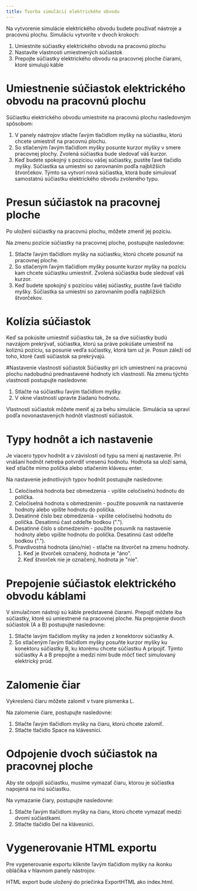 ```yaml
---
title: Tvorba simulácií elektrického obvodu
---
```


Na vytvorenie simulácie elektrického obvodu budete používať nástroje a pracovnú plochu. Simuláciu vytvoríte v dvoch krokoch:

1. Umiestnite súčiastky elektrického obvodu na pracovnú plochu
1. Nastavíte vlastnosti umiestnených súčiastok
1. Prepojte súčiastky elektrického obvodu na pracovnej ploche čiarami, ktoré simulujú káble

# Umiestnenie súčiastok elektrického obvodu na pracovnú plochu
Súčiastku elektrického obvodu umiestnite na pracovnú plochu nasledovným spôsobom:

1. V panely nástrojov stlačte ľavým tlačidlom myšky na súčiastku, ktorú chcete umiestniť na pracovnú plochu.
1. So stlačeným ľavým tlačidlom myšky posunte kurzor myšky v smere pracovnej plochy. Zvolená súčiastka bude sledovať váš kurzor.
1. Keď budete spokojný s pozíciou vášej súčiastky, pustite ľavé tlačidlo myšky. Súčiastka sa umiestni so zarovnaním podľa najbližších štvorčekov. Týmto sa vytvorí nová súčiastka, ktorá bude simulovať samostatnú súčiastku elektrického obvodu zvoleného typu.

# Presun súčiastok na pracovnej ploche
Po uložení súčiastky na pracovnú plochu, môžete zmeniť jej pozíciu.

Na zmenu pozície súčiastky na pracovnej ploche, postupujte nasledovne:

1. Stlačte ľavým tlačidlom myšky na súčiastku, ktorú chcete posunúť na pracovnej ploche.
1. So stlačeným ľavým tlačidlom myšky posunte kurzor myšky na pozíciu kam chcete súčiastku umiestniť. Zvolená súčiastka bude sledovať váš kurzor.
1. Keď budete spokojný s pozíciou vášej súčiastky, pustite ľavé tlačidlo myšky. Súčiastka sa umiestni so zarovnaním podľa najbližších štvorčekov.

# Kolízia súčiastok
Keď sa pokúsite umiestniť súčiastku tak, že sa dve súčiastky budú navzájom prekrývať, súčiastka, ktorú sa práve pokúšate umiestniť na koliznú pozíciu, sa posunie vedľa súčiastky, ktorá tam už je. Posun záleží od toho, ktoré časti súčiastok sa prekrývajú.

#Nastavenie vlastností súčiastok
Súčiastky pri ich umiestnení na pracovnú plochu nadobudnú prednastavené hodnoty ich vlastností. Na zmenu týchto vlastností postupujte nasledovne:

1. Stlačte na súčiastku ľavým tlačidlom myšky.
1. V okne vlastností upravte žiadanú hodnotu.

Vlastnosti súčiastok môžete meniť aj za behu simulácie. Simulácia sa upraví podľa novonastavených hodnôt vlastností súčiastok.

# Typy hodnôt a ich nastavenie
Je viacero typov hodnôt a v závislosti od typu sa mení aj nastavenie. Pri vnášaní hodnôt netreba potvrdiť vnesenú hodnotu. Hodnota sa uloží samá, keď stlačíte mimo políčka alebo stlačením klávesu enter.

Na nastavenie jednotlivých typov hodnôt postupujte nasledovne:

1. Celočíselná hodnota bez obmedzenia - vpíšte celočíselnú hodnotu do políčka.
1. Celočíselná hodnota s obmedzením - použite posuvník na nastavenie hodnoty alebo vpíšte hodnotu do políčka.
1. Desatinné číslo bez obmedzenia - vpíšte celočíselnú hodnotu do políčka. Desatinnú čast oddeľte bodkou (".").
1. Desatinné číslo s obmedzením - použite posuvník na nastavenie hodnoty alebo vpíšte hodnotu do políčka. Desatinnú čast oddeľte bodkou (".").
1. Pravdivostná hodnota (áno/nie) - stlačte na štvorčet na zmenu hodnoty.
    1. Keď je štvorček označený, hodnota je "áno".
    1. Keď štvorček nie je označený, hodnota je "nie".

# Prepojenie súčiastok elektrického obvodu káblami
V simulačnom nástroji sú káble predstavené čiarami. Prepojiť môžete iba súčiastky, ktoré sú umiestnené na pracovnej ploche. Na prepojenie dvoch súčiastok (A a B) postupujte nasledovne:

1. Stlačte lavým tlačidlom myšky na jeden z konektorov súčiastky A.
1. So stlačeným ľavým tlačidlom myšky posuňte kurzor myšky ku konektoru súčiastky B, ku ktorému chcete súčiastku A pripojiť. Týmto súčiastky A a B prepojíte a medzi nimi bude môcť tiecť simulovaný elektrický prúd.

# Zalomenie čiar
Vykreslenú čiaru môžete zalomiť v tvare písmenka L.

Na zalomenie čiare, postupujte nasledovne:

1. Stlačte ľavým tlačidlom myšky na čiaru, ktorú chcete zalomiť.
1. Stlačte tlačidlo Space na klávesnici.

# Odpojenie dvoch súčiastok na pracovnej ploche
Aby ste odpojili súčiastku, musíme vymazať čiaru, ktorou je súčiastka napojená na inú súčiastku.

Na vymazanie čiary, postupujte nasledovne:

1. Stlačte ľavým tlačidlom myšky na čiaru, ktorú chcete vymazať medzi dvomi súčiastkami.
1. Stlačte tlačidlo Del na klávesnici.

# Vygenerovanie HTML exportu
Pre vygenerovanie exportu kliknite ľavým tlačidlom myšky na ikonku obláčika v hlavnom panely nástrojov.

HTML export bude uložený do priečinka ExportHTML ako index.html.
